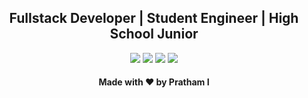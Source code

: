 <h2 align="center">Fullstack Developer | Student Engineer | High School Junior</h2>

<p align="center">
  <a href= "https://prathami1.tech" target="_blank"><img src="https://img.icons8.com/dotty/80/000000/globe.png"/></a>
  <a href= "https://github.com/prathami1?tab=repositories" target="_blank"><img src="https://img.icons8.com/dotty/80/000000/github.png"/></a>
  <a href= "https://instagram.com/prathami1" target="_blank"><img src="https://img.icons8.com/dotty/80/000000/instagram-new.png"/></a>
  <a href= "mailto:prathami1@outlook.com" target="_blank"><img src="https://img.icons8.com/dotty/80/000000/filled-sent.png"/></a>
</p>

<h4 align="center">Made with ❤️ by Pratham I</h4>
